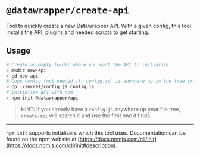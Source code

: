 # `@datawrapper/create-api`

Tool to quickly create a new Datawrapper API. With a given config, this tool installs the API, plugins and needed scripts to get starting.

## Usage

```sh
# Create an empty folder where you want the API to initialize
> mkdir new-api
> cd new-api
# Copy config (not needed if `config.js` is anywhere up in the tree from `new-api/`)
> cp ./secret/config.js config.js
# Initialize API with npm
> npm init @datawrapper/api
```

> HINT: If you already have a `config.js` anywhere up your file tree, `create-api` will search it and use the first one it finds.

---

`npm init` supports initializers which this tool uses. Documentation can be found on the npm website at [https://docs.npmjs.com/cli/init](https://docs.npmjs.com/cli/init#description).
